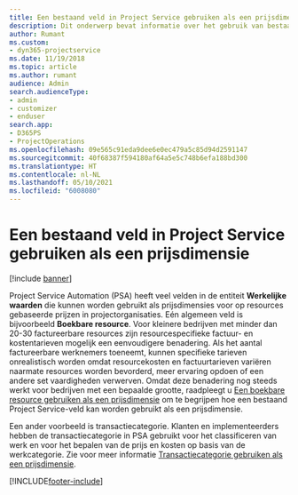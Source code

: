 ```yaml
---
title: Een bestaand veld in Project Service gebruiken als een prijsdimensie
description: Dit onderwerp bevat informatie over het gebruik van bestaande Project Service-velden als prijsdimensies.
author: Rumant
ms.custom:
- dyn365-projectservice
ms.date: 11/19/2018
ms.topic: article
ms.author: rumant
audience: Admin
search.audienceType:
- admin
- customizer
- enduser
search.app:
- D365PS
- ProjectOperations
ms.openlocfilehash: 09e565c91eda9dee6e0ec479a5c85d94d2591147
ms.sourcegitcommit: 40f68387f594180af64a5e5c748b6efa188bd300
ms.translationtype: HT
ms.contentlocale: nl-NL
ms.lasthandoff: 05/10/2021
ms.locfileid: "6008080"
---
```

# <a name="use-an-existing-field-in-project-service-as-a-pricing-dimension"></a>Een bestaand veld in Project Service gebruiken als een prijsdimensie

[!include [banner](../includes/psa-now-project-operations.md)]

Project Service Automation (PSA) heeft veel velden in de entiteit **Werkelijke waarden** die kunnen worden gebruikt als prijsdimensies voor op resources gebaseerde prijzen in projectorganisaties. Eén algemeen veld is bijvoorbeeld **Boekbare resource**. Voor kleinere bedrijven met minder dan 20-30 factureerbare resources zijn resourcespecifieke factuur- en kostentarieven mogelijk een eenvoudigere benadering. Als het aantal factureerbare werknemers toeneemt, kunnen specifieke tarieven onrealistisch worden omdat resourcekosten en factuurtarieven variëren naarmate resources worden bevorderd, meer ervaring opdoen of een andere set vaardigheden verwerven. Omdat deze benadering nog steeds werkt voor bedrijven met een bepaalde grootte, raadpleegt u [Een boekbare resource gebruiken als een prijsdimensie](bookable-resource-pricing-dimension.md) om te begrijpen hoe een bestaand Project Service-veld kan worden gebruikt als een prijsdimensie.

Een ander voorbeeld is transactiecategorie. Klanten en implementeerders hebben de transactiecategorie in PSA gebruikt voor het classificeren van werk en voor het bepalen van de prijs en kosten op basis van de werkcategorie. Zie voor meer informatie [Transactiecategorie gebruiken als een prijsdimensie](transaction-category-pricing-dimension.md).


[!INCLUDE[footer-include](../includes/footer-banner.md)]